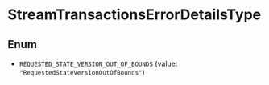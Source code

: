 

# StreamTransactionsErrorDetailsType

## Enum


* `REQUESTED_STATE_VERSION_OUT_OF_BOUNDS` (value: `"RequestedStateVersionOutOfBounds"`)



